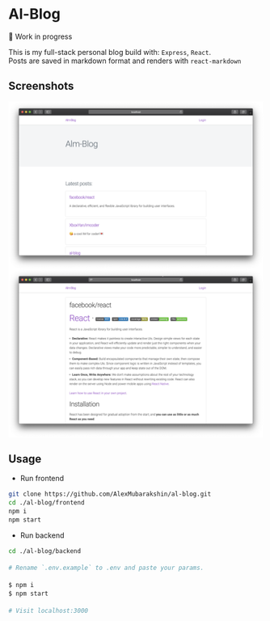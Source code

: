 # Al-Blog

🚧 Work in progress  

This is my full-stack personal blog build with: `Express`, `React`.  
Posts are saved in markdown format and renders with `react-markdown`

## Screenshots

<p align="center">
    <img src="./screenshots/home.png" alt="drawing" width="600" align="center"/>
    <img src="./screenshots/post-details.png" alt="drawing" width="600" align="center"/>
</p>

## Usage

- Run frontend

```bash
git clone https://github.com/AlexMubarakshin/al-blog.git
cd ./al-blog/frontend
npm i
npm start
```

- Run backend

```bash
cd ./al-blog/backend

# Rename `.env.example` to .env and paste your params.

$ npm i
$ npm start

# Visit localhost:3000
```
